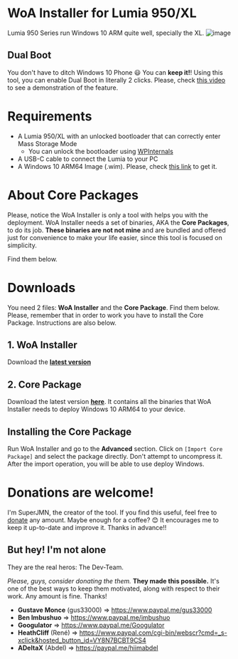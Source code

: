 ﻿# WoA Installer for Lumia 950/XL
Lumia 950 Series run Windows 10 ARM quite well, specially the XL. 
![image](https://user-images.githubusercontent.com/3109851/43066098-05c1f41c-8e64-11e8-935c-92748f36ecfd.png)

## Dual Boot
You don't have to ditch Windows 10 Phone 😃 You can **keep it!**! Using this tool, you can enable Dual Boot in literally 2 clicks. Please, check [this video](https://www.youtube.com/watch?v=3j2rWL4hHGc) to see a demonstration of the feature.

# Requirements
- A Lumia 950/XL with an unlocked bootloader that can correctly enter Mass Storage Mode
	- You can unlock the bootloader using [WPInternals](http://www.wpinternals.net)
- A USB-C cable to connect the Lumia to your PC
- A Windows 10 ARM64 Image (.wim). Please, check [this link](GettingWoA.md) to get it.

# About Core Packages
Please, notice the WoA Installer is only a tool with helps you with the deployment. WoA Installer needs a set of binaries, AKA the **Core Packages**, to do its job. **These binaries are not not mine** and are bundled and offered just for convenience to make your life easier, since this tool is focused on simplicity. 

Find them below.

# Downloads
You need 2 files: **WoA Installer** and the **Core Package**. Find them below. Please, remember that in order to work you have to install the Core Package. Instructions are also below.

## 1. WoA Installer

Download the **[latest version](https://github.com/SuperJMN/WoA-Installer/releases/download/1.3.1/WoA.Installer.for.Lumia.zip)**

## 2. Core Package

Download the latest version **[here](https://1drv.ms/u/s!AtXoQFW327DIyd1_FvtyAMTQvjbh5w)**. It contains all the binaries that WoA Installer needs to deploy Windows 10 ARM64 to your device.

## Installing the Core Package
Run WoA Installer and go to the **Advanced** section. Click on `[Import Core Package]` and select the package directly. Don't attempt to uncompress it. After the import operation, you will be able to use deploy Windows.

# Donations are welcome!
I'm SuperJMN, the creator of the tool. If you find this useful, feel free to [donate](http://paypal.me/superjmn) any amount. Maybe enough for a coffee? 😊 It encourages me to keep it up-to-date and improve it. Thanks in advance!!

## But hey! I'm not alone
They are the real heros: The Dev-Team.

*Please, guys, consider donating the them.* **They made this possible.** It's one of the best ways to keep them motivated, along with respect to their work. Any amount is fine. Thanks!

- **Gustave Monce** (gus33000) => https://www.paypal.me/gus33000
- **Ben Imbushuo** => https://www.paypal.me/imbushuo
- **Googulator** => https://www.paypal.me/Googulator
- **HeathCliff** (René) => https://www.paypal.com/cgi-bin/webscr?cmd=_s-xclick&hosted_button_id=VY8N7BCBT9CS4
- **ADeltaX** (Abdel) => https://paypal.me/hiimabdel
